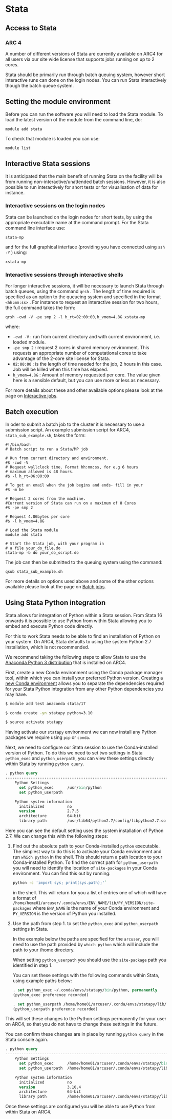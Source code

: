 # Stata

## Access to Stata

### ARC 4

A number of different versions of Stata are currently available on ARC4 for all
users via our site wide license that supports jobs running on up to 2 cores.

Stata should be primarily run through batch queuing system, however short
interactive runs can done on the login nodes. You can run Stata interactively
though the batch queue system.

## Setting the module environment

Before you can run the software you will need to load the Stata module.  To
load the latest version of the module from the command line, do:

    module add stata

To check that module is loaded you can use:

    module list

## Interactive Stata sessions

It is anticipated that the main benefit of running Stata on the facility will
be from running non-interactive/unattended batch sessions. However, it is also
possible to run interactively for short tests or for visualisation of data for
instance.

### Interactive sessions on the login nodes

Stata can be launched on the login nodes for short tests, by using the
appropriate executable name at the command prompt. For the Stata command line
interface use:

    stata-mp

and for the full graphical interface (providing you have connected using `ssh
-Y` ) using:

    xstata-mp

### Interactive sessions through interactive shells

For longer interactive sessions, it will be necessary to launch Stata through
batch queues, using the command `qrsh` . The length of time required is
specified as an option to the queueing system and specified in the format
`<hh:mm:ss>` . For instance to request an interactive session for two hours,
the full command takes the form:

    qrsh -cwd -V -pe smp 2 -l h_rt=02:00:00,h_vmem=4.8G xstata-mp

where:

-   `-cwd -V` : run from
    current directory and with current environment, i.e. loaded module.
-   `-pe smp 2` : request 2 cores in shared memory environment. This requests
    an appropriate number of computational cores to take advantage of the
    2-core site license for Stata.
-   `02:00:00` : is the
    length of time needed for the job, 2 hours in this case. Job will be
    killed when this time has elapsed.
-   `h_vmem=4.8G` : Amount of memory requested per core. The value given here
    is a sensible default, but you can use more or less as necessary.

For more details about these and other available options please look at the
page on [Interactive jobs](../../usage/interactive).

## Batch execution

In oder to submit a batch job to the cluster it is necessary to use a
submission script. An example submission script for ARC4,
`stata_sub_example.sh`, takes the form:

    #!/bin/bash
    # Batch script to run a Stata/MP job

    # Run from current directory and environment.
    #$ -cwd -V
    # Request wallclock time. Format hh:mm:ss, for e.g 6 hours
    # maximum allowed is 48 hours.
    #$ -l h_rt=06:00:00

    # To get an email when the job begins and ends- fill in your
    #$ -m be

    # Request 2 cores from the machine.
    #Current version of Stata can run on a maximum of 8 Cores
    #$ -pe smp 2

    # Request 4.8Gbytes per core
    #$ -l h_vmem=4.8G

    # Load the Stata module
    module add stata

    # Start the Stata job, with your program in
    # a file your_do_file.do
    stata-mp -b do your_do_script.do

The job can then be submitted to the queuing system using the command:

    qsub stata_sub_example.sh

For more details on options used above and some of the other options available
please look at the page on [Batch jobs](../../usage/batchjob).

## Using Stata Python integration

Stata allows for integration of Python within a Stata session.  From Stata 16
onwards it is possible to use Python from within Stata allowing you to embed
and execute Python code directly.

For this to work Stata needs to be able to find an installation of Python on
your system.  On ARC4, Stata defaults to using the system Python 2.7
installation, which is not recommended.

We recommend taking the following steps to allow Stata to use the [Anaconda
Python 3 distribution](../compilers/anaconda) that is installed on ARC4.

First, create a new Conda environment using the Conda package manager tool,
within which you can install your preferred Python version.  Creating a [new
Conda environment](anaconda:creating-custom-environments)
allows you to separate the dependencies required for your Stata Python
integration from any other Python dependencies you may have.

```bash
$ module add test anaconda stata/17

$ conda create -yn statapy python=3.10

$ source activate statapy
```

Having activate our `statapy` environment we can now install any Python
packages we require using `pip` or `conda`.

Next, we need to configure our Stata session to use the Conda-installed version
of Python.  To do this we need to set two settings in Stata `python_exec` and
`python_userpath`, you can view these settings directly within Stata by running
`python query`.

```stata
. python query
-------------------------------------------------------------------------------
    Python Settings
      set python_exec      /usr/bin/python
      set python_userpath

    Python system information
      initialized          no
      version              2.7.5
      architecture         64-bit
      library path         /usr/lib64/python2.7/config/libpython2.7.so
```

Here you can see the default setting uses the system installation of Python 2.7.
We can change this with the following steps:

1. Find out the absolute path to your Conda-installed `python` executable.  The
   simplest way to do this is to activate your Conda environment and run `which
   python` in the shell.  This should return a path location to your
   Conda-installed Python.
   To find the correct path for `python_userpath` you will need to identify
   the location of `site-packages` in your Conda environment.  You can find
   this out by running:
   ```bash
   python -c 'import sys; print(sys.path);'`
   ```
   in the shell.
   This will return for you a list of entries one of which will have a format
   of `/home/home01/arcuser/.conda/envs/ENV_NAME/lib/PY_VERSION/site-packages`
   where `ENV_NAME` is the name of your Conda environment and `PY_VERSION` is
   the version of Python you installed.

2. Use the path from step 1. to set the `python_exec` and `python_userpath`
   settings in Stata.

   In the example below the paths are specified for the `arcuser`, you will
   need to use the path provided by `which python` which will include the path
   to your /home directory.

   When setting `python_userpath` you should use the `site-package` path you
   identified in step 1.

   You can set these settings with the following commands within Stata, using
   example paths below:

   ```stata
   . set python_exec ~/.conda/envs/statapy/bin/python, permanently
   (python_exec preference recorded)

   . set python_userpath /home/home01/arcuser/.conda/envs/statapy/lib/python3.10/site-packages, permanently
   (python_userpath preference recorded)
   ```

This will set these changes to the Python settings permanently for your user on
ARC4, so that you do not have to change these settings in the future.

You can confirm these changes are in place by running `python query` in the
Stata console again.

```stata
. python query
-------------------------------------------------------------------------------
    Python Settings
      set python_exec      /home/home01/arcuser/.conda/envs/statapy/bin/python
      set python_userpath  /home/home01/arcuser/.conda/envs/statapy/lib/python3.10/site-packages

    Python system information
      initialized          no
      version              3.10.4
      architecture         64-bit
      library path         /home/home01/arcuser/.conda/envs/statapy/lib/libpython.3.10m.so
```

Once these settings are configured you will be able to use Python from within
Stata on ARC4.
